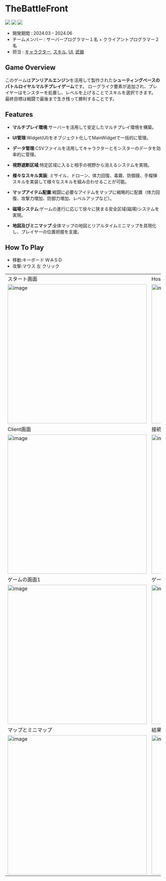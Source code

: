# TheBattleFront

<img src ="https://img.shields.io/badge/Windows-0078D6?style=for-the-badge&logo=windows&logoColor=white"> <img src ="https://img.shields.io/badge/Unreal Engine-0E1128?style=for-the-badge&logo=unreal engine&logoColor=white"> <img src ="https://img.shields.io/badge/c++-%2300599C.svg?style=for-the-badge&logo=c%2B%2B&logoColor=white">

* 開発期間 : 2024.03 - 2024.06
* チームメンバー :  サーバープログラマー１名 + クライアントプログラマー２名
* 担当 : [キャラクター](https://github.com/HongSongUi/TheBattleFront/tree/main/TheBattleFront/Source/TheBattleFront/Character), [スキル](https://github.com/HongSongUi/TheBattleFront/tree/main/TheBattleFront/Source/TheBattleFront/Ability), [UI](https://github.com/HongSongUi/TheBattleFront/tree/main/TheBattleFront/Source/TheBattleFront/Widget), [武器](https://github.com/HongSongUi/TheBattleFront/tree/main/TheBattleFront/Source/TheBattleFront/Weapon)


## Game Overview

このゲームは**アンリアルエンジン**を活用して製作された**シューティングベースのバトルロイヤルマルチプレイゲーム**です。 ローグライク要素が追加され、プレイヤーはモンスターを処置し、レベルを上げることでスキルを選択できます。 最終目標は戦闘で最後まで生き残って勝利することです。

## Features

- **マルチプレイ環境**:サーバーを活用して安定したマルチプレイ環境を構築。

- **UI管理**:Widget(UI)をオブジェクト化してMainWidgetで一括的に管理。

- **データ管理**:CSVファイルを活用してキャラクターとモンスターのデータを効率的に管理。

- **視野遮断区域**:特定区域に入ると相手の視野から消えるシステムを実現。

- **様々なスキル実装**: ミサイル、ドローン、体力回復、毒霧、防御膜、手榴弾スキルを実装して様々なスキルを組み合わせることが可能。

- **マップアイテム配置**:戦闘に必要なアイテムをマップに戦略的に配置（体力回復、攻撃力増加、防御力増加、レベルアップなど）。

- **磁場システム**:ゲームの進行に応じて徐々に狭まる安全区域(磁場)システムを実現。

- **地図及びミニマップ**:全体マップの地図とリアルタイムミニマップを具現化し、プレイヤーの位置把握を支援。

## How To Play
* 移動:キーボード W·A·S·D
* 攻撃:マウス 左 クリック


|  |   |
|---|---|
|スタート画面|Host画面|
|<img width="450" alt="image" src="https://github.com/user-attachments/assets/f517b343-d445-4c89-96d0-0aa07c4566e2">|<img width="450" alt="image" src="https://github.com/user-attachments/assets/3c3103c9-26ae-4799-941c-2b705e3175e2">|
|Client画面|接続の画面|
|<img width="450" alt="image" src="https://github.com/user-attachments/assets/a1803763-faaa-422c-94bd-88fde25b1ac9">|<img width="450" alt="image" src="https://github.com/user-attachments/assets/b3331a0f-41f4-455d-ba16-b96a9e1f475c">|
|ゲームの画面1|ゲームの画面2|
|<img width="450" alt="image" src="https://github.com/user-attachments/assets/1a63e357-bac7-46cc-ac1a-f75e14725d67">|<img width="450" alt="image" src="https://github.com/user-attachments/assets/3d617a05-a591-44e2-a82e-8690e646cd2a">|
|マップとミニマップ| 結果画面 |
|<img width="450" alt="image" src="https://github.com/user-attachments/assets/d4a66f3a-0e22-46ac-b13c-5c928375a21a"> |<img width="450" alt="image" src="https://github.com/user-attachments/assets/e5efa3e2-f82e-47bd-bea2-aeb36137c638">
